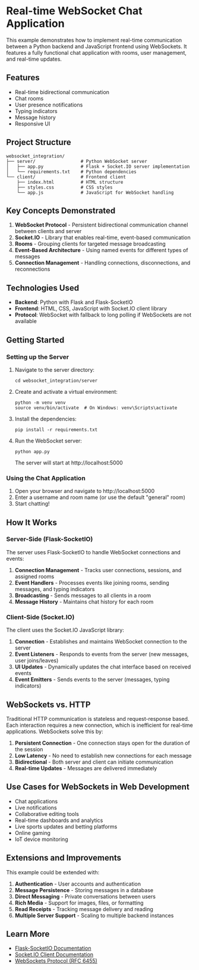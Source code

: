 # Real-time WebSocket Chat Application

This example demonstrates how to implement real-time communication between a Python backend and JavaScript frontend using WebSockets. It features a fully functional chat application with rooms, user management, and real-time updates.

## Features

- Real-time bidirectional communication
- Chat rooms
- User presence notifications
- Typing indicators
- Message history
- Responsive UI

## Project Structure

```
websocket_integration/
├── server/                 # Python WebSocket server
│   ├── app.py              # Flask + Socket.IO server implementation
│   └── requirements.txt    # Python dependencies
└── client/                 # Frontend client
    ├── index.html          # HTML structure
    ├── styles.css          # CSS styles
    └── app.js              # JavaScript for WebSocket handling
```

## Key Concepts Demonstrated

1. **WebSocket Protocol** - Persistent bidirectional communication channel between clients and server
2. **Socket.IO** - Library that enables real-time, event-based communication
3. **Rooms** - Grouping clients for targeted message broadcasting
4. **Event-Based Architecture** - Using named events for different types of messages
5. **Connection Management** - Handling connections, disconnections, and reconnections

## Technologies Used

- **Backend**: Python with Flask and Flask-SocketIO
- **Frontend**: HTML, CSS, JavaScript with Socket.IO client library
- **Protocol**: WebSocket with fallback to long polling if WebSockets are not available

## Getting Started

### Setting up the Server

1. Navigate to the server directory:
   ```
   cd websocket_integration/server
   ```

2. Create and activate a virtual environment:
   ```
   python -m venv venv
   source venv/bin/activate  # On Windows: venv\Scripts\activate
   ```

3. Install the dependencies:
   ```
   pip install -r requirements.txt
   ```

4. Run the WebSocket server:
   ```
   python app.py
   ```
   The server will start at http://localhost:5000

### Using the Chat Application

1. Open your browser and navigate to http://localhost:5000
2. Enter a username and room name (or use the default "general" room)
3. Start chatting!

## How It Works

### Server-Side (Flask-SocketIO)

The server uses Flask-SocketIO to handle WebSocket connections and events:

1. **Connection Management** - Tracks user connections, sessions, and assigned rooms
2. **Event Handlers** - Processes events like joining rooms, sending messages, and typing indicators
3. **Broadcasting** - Sends messages to all clients in a room
4. **Message History** - Maintains chat history for each room

### Client-Side (Socket.IO)

The client uses the Socket.IO JavaScript library:

1. **Connection** - Establishes and maintains WebSocket connection to the server
2. **Event Listeners** - Responds to events from the server (new messages, user joins/leaves)
3. **UI Updates** - Dynamically updates the chat interface based on received events
4. **Event Emitters** - Sends events to the server (messages, typing indicators)

## WebSockets vs. HTTP

Traditional HTTP communication is stateless and request-response based. Each interaction requires a new connection, which is inefficient for real-time applications. WebSockets solve this by:

1. **Persistent Connection** - One connection stays open for the duration of the session
2. **Low Latency** - No need to establish new connections for each message
3. **Bidirectional** - Both server and client can initiate communication
4. **Real-time Updates** - Messages are delivered immediately

## Use Cases for WebSockets in Web Development

- Chat applications
- Live notifications
- Collaborative editing tools
- Real-time dashboards and analytics
- Live sports updates and betting platforms
- Online gaming
- IoT device monitoring

## Extensions and Improvements

This example could be extended with:

1. **Authentication** - User accounts and authentication
2. **Message Persistence** - Storing messages in a database
3. **Direct Messaging** - Private conversations between users
4. **Rich Media** - Support for images, files, or formatting
5. **Read Receipts** - Tracking message delivery and reading
6. **Multiple Server Support** - Scaling to multiple backend instances

## Learn More

- [Flask-SocketIO Documentation](https://flask-socketio.readthedocs.io/)
- [Socket.IO Client Documentation](https://socket.io/docs/v4/client-api/)
- [WebSockets Protocol (RFC 6455)](https://tools.ietf.org/html/rfc6455)
